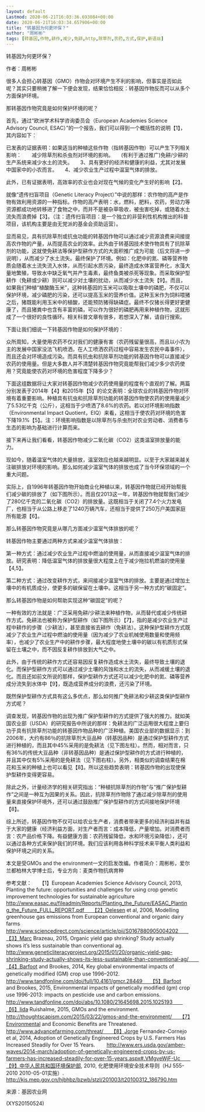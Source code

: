 ```yaml
---
layout: default
Lastmod: 2020-06-21T16:03:36.693084+00:00
date: 2020-06-21T16:03:34.657906+00:00
title: "转基因为何更环保？"
author: "周彬彬"
tags: [转基因,作物,耕作,减少,免耕,http,除草剂,农药,方式,保护,新语丝]
---
```


转基因为何更环保？

作者：周彬彬

很多人会担心转基因（GMO）作物会对环境产生不利的影响，但事实是否如此呢？其实只要稍微了解一下便会发现，结果恰恰相反：转基因作物反而可以从多个方面保护环境。

那转基因作物究竟是如何保护环境的呢？

首先，通过“欧洲学术科学咨询委员会（European Academies Science Advisory Council, ESAC）”的一个报告，我们可以得到一个概括性的说明【1】，其内容如下：

已发表的证据表明：如果适当的种植这些作物（指转基因作物）可以产生下列相关影响：　　减少除草剂和杀虫剂对环境的影响。　　(有利于通过推广)免耕/少耕的生产系统来减少水土的流失。　　3、具有更好的经济和健康的利益，尤其对发展中国家中的小农而言。　　4、减少农业生产过程中温室气体的排放。

此外，已有证据表明，高效率的农业也会对现在气候的变化产生好的影响【2】。

就像“遗传扫盲项目（Genetic Literacy Project）”中说的那样：农作物的高产是作物有效利用资源的一种指标。作物的高产表明：水，燃料，肥料，农药，劳动力等资源都成功地转移进了食物之中，而并不是被杂草吸收，被虫害吃掉，或随着水土流失而浪费掉【3】。（注：遗传扫盲项目：是一个独立的非营利性机构推出的科普项目，该机构主要是由无党派的基金会资助运营）。

显而易见，具有抗除草剂或抗虫功能的转基因作物可以通过减少资源浪费来间接提高农作物的产量，从而提高农业的效率。此外由于转基因技术使作物具有了抗除草剂的功能，这就使免耕法等保护型耕作方式的大面积推广成为可能（后文将进一步说明），从而减少了水土流失。最终保护了环境。例如：化肥中的氮、磷等营养物质会随着水土流失流入水体，从而引起水质污染，最终造成水体富营养化，水藻大量地繁殖，导致水中缺乏氧气并产生毒素，最终鱼类被杀死等现象。而采取保护型耕作（免耕或少耕）则可以减少对土壤的扰动，从而减少水土流失【9】。而且，如果我们种植“植酸酶玉米”，这种转基因的玉米可以吸取土壤中的磷肥，不仅可以保护环境，减少磷肥的污染，还可以提高玉米的营养价值。这种玉米作为饲料喂猪之后，猪既能利用玉米中的植酸，还能预防猪得缺磷症。最终不仅猪长得更好更健康了，而且猪粪中也含有丰富的磷，可以作为很好的磷肥再用来种植作物，这就形成了一个很好的良性循环。相关科普文章有很多，若想深入了解，请自行搜索。

下面让我们细说一下转基因作物是如何保护环境的：

众所周知，大量使用农药不仅对我们的健康有害（农药残留量很高，而且以小农为主的发展中国家没法飞机喷洒，在人工喷洒农药过程中容易发生农民中毒事件），而且还会对环境造成污染。而具有抗虫和抗除草剂功能的转基因作物可以直接减少农药的使用量。但是大多数人并不清楚转基因作物究竟能帮我们减少多少农药使用？究竟能使农药对环境的危害程度下降多少？

下面这组数据将让大家对转基因作物减少农药使用量的程度有个直观的了解。两篇分别发表于2014年【4】和2015年【5】的论文表明：全球农业的转基因作物对环境有着重要影响。种植具有抗虫和抗除草剂功能的转基因作物使农药的使用量减少了5.53亿千克（公斤），这相当于少喷洒了8.6%的农药。若以对环境影响指数（Environmental Impact Quotient，EIQ）来看，这相当于使农药对环境的危害下降19.1%【5】。注：环境影响指数是以除草剂与杀虫剂对农业劳动者、消费者与生态的影响为基础进行计算而来。

接下来再让我们看看，转基因作物减少二氧化碳（CO2）这类温室排放量的能力。

现如今，随着温室气体的大量排放，温室效应也越来越明显。以至于大家越来越关注碳排放对环境的影响。那么如何减少温室气体的排放也成了当今环保领域的一个重大问题。

实际上，自1996年转基因作物开始商业化种植以来，转基因作物就已经开始帮我们减少碳的排放了（如下图所示）。而且仅2013这一年，转基因作物就帮我们减少了280亿千克的二氧化碳（CO2）的排放量。这既相当于关闭了7.4个火力发电厂，也相当于从公路上移走了1240万辆汽车，还相当于提供了250万户美国家庭所有能源【6】。

那么转基因作物究竟是从哪几方面减少温室气体排放的呢？

转基因作物主要通过两种方式来减少温室气体排放：

第一种方式：通过减少农业生产过程中燃油的使用量，从而直接减少温室气体的排放。研究表明：降低温室气体的排放量很大程度上在于减少拖拉机燃油的使用量【4,5】。

第二种方式：通过改变耕作方式，来间接减少温室气体的排放。主要是通过增加土壤中的有机质成分，使更多的碳保留在土壤中。这相当于另一种方式的“碳固定”。

那么转基因作物是如何帮助实现这种“碳固定”的呢？

一种有效的方法就是：广泛采用免耕/少耕法来种植作物，从而替代或减少传统耕作方式。免耕法也被称为保护型耕作（如下图所示）【7】，指的是减少农业生产过程中耕作的步骤（少耕法），甚至直接省去耕作（免耕法）。这种保护型耕作方式既减少了农业生产过程中燃油的使用量（因为减少了农业机械使用数量和使用频率），也减少了农业生产中的耕作步骤，最大程度地使土壤中的碳以有机质形式保留在土壤之中，而不因反复耕作排放到大气之中。

此外，由于传统的耕作方式还容易因反复耕作造成水土流失，最终导致土壤的退化。而保护型耕作方式可以通过减少土壤的风蚀和水土的流失，从而减缓土壤的退化。而且还如前文所说的那样，保护型耕作方式还可以减少化肥中的氮、磷等营养成分流失到水体中【9】，既造成营养成分的浪费，还污染了环境。

既然保护型耕作方式具有这么多优点，那么如何推广免耕法和少耕这类保护型耕作方式呢？

调查发现，转基因作物的出现为推广保护型耕作的方式提供了强大的推力。就如美国农业部（USDA）的研究报告中所说的那样：免耕法的广泛运用很大程度上要归功于具有抗除草剂功能的转基因作物品种的广泛种植。美国农业部的数据显示：到2006年，大约有86％的抗除草剂大豆品种（转基因品种）是通过保护型耕作方式进行种植的，而且其中45%采用的是免耕法（见下图左柱）。然而，相对而言，只有36%的传统大豆品种（非转基因品种）是通过保护型耕作的方式进行种植的，并且其中仅有5%采用的是免耕法（见下图右柱）。另外，相类似的调查结果在棉花和玉米的种植上也可以看见【8】。所以这些趋势表明：转基因作物的出现使保护型耕作变得更容易。

除此之外，计量经济学的相关研究指出：“种植抗除草剂的作物”与“推广保护型耕作”之间是一种互为因果的关系。因此，抗除草剂作物除了通过减少除草剂的使用量来直接保护环境外，还可以通过鼓励推广保护型耕作的方式间接地保护环境【8】。

综上所述，转基因作物不仅可以给农业生产者，消费者带来更多的经济利益并有益于大家的健康（经济利益方面，对生产者而言：成本降低，产量增加。对消费者而言：农产品价格下降。有益健康方面：农药残留降低，水和环境污染降低），还可以通过各种方式来保护我们的环境。我们应该利用各种科学技术来平衡人类利益和保护环境之间的关系。

本文是受GMOs and the environment一文的启发改编。作者简介：周彬彬，爱尔兰都柏林大学博士后，专业方向：麦类作物抗病育种

参考文献：　　【1】European Academies Science Advisory Council, 2013, Planting the future: opportunities and challenges for using crop genetic improvement technologies for sustainable agriculture　　http://www.easac.eu/fileadmin/Reports/Planting_the_Future/EASAC_Planting_the_Future_FULL_REPORT.pdf　　【2】Oelesen et al, 2006, Modelling greenhouse gas emissions from European conventional and organic dairy farms　　http://www.sciencedirect.com/science/article/pii/S0167880905004202　　【3】Marc Brazeau, 2015, Organic yield gap shrinking? Study actually shows it’s less sustainable than conventional ag.　　http://www.geneticliteracyproject.org/2015/01/20/organic-yield-gap-shrinking-study-actually-shows-its-less-sustainable-than-conventional-ag/　　【4】Barfoot and Brookes, 2014, Key global environmental impacts of genetically modified (GM) crop use 1996–2012.　　http://www.tandfonline.com/doi/full/10.4161/gmcr.28449　　【5】Barfoot and Brookes, 2015, Environmental impacts of genetically modified (gm) crop use 1996-2013: impacts on pesticide use and carbon emissions.　　http://www.tandfonline.com/doi/abs/10.1080/21645698.2015.1025193　　【6】Iida Ruishalme, 2015, GMOs and the environment. 　　http://thoughtscapism.com/2015/03/22/gmos-and-the-environment/　　【7】Environmental and Economic Benefits are Threatened.　　http://www.advancefarming.com/threat/　　【8】Jorge Fernandez-Cornejo et al, 2014, Adoption of Genetically Engineered Crops by U.S. Farmers Has Increased Steadily for Over 15 Years. 　　http://www.ers.usda.gov/amber-waves/2014-march/adoption-of-genetically-engineered-crops-by-us-farmers-has-increased-steadily-for-over-15-years.aspx#.VMgveWjF-Uc　　【9】中华人民共和国环境保护部, 2010, 化肥使用环境安全技术导则（HJ 555-2010 2010-05-01实施）.　　http://kjs.mep.gov.cn/hjbhbz/bzwb/stzl/201003/t20100312_186790.htm

来源：基因农业网

(XYS20150524)

